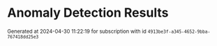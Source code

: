 # Anomaly Detection Results


<sup>Generated at 2024-04-30 11:22:19 for subscription with id `4913be3f-a345-4652-9bba-767418dd25e3`</sup>
